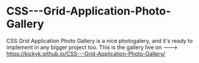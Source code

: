 # CSS---Grid-Application-Photo-Gallery
CSS Grid Application Photo Gallery is a nice photogalery, and it's ready to implement in any bigger project too.
This is the gallery live on ---> https://kickyk.github.io/CSS---Grid-Application-Photo-Gallery/
